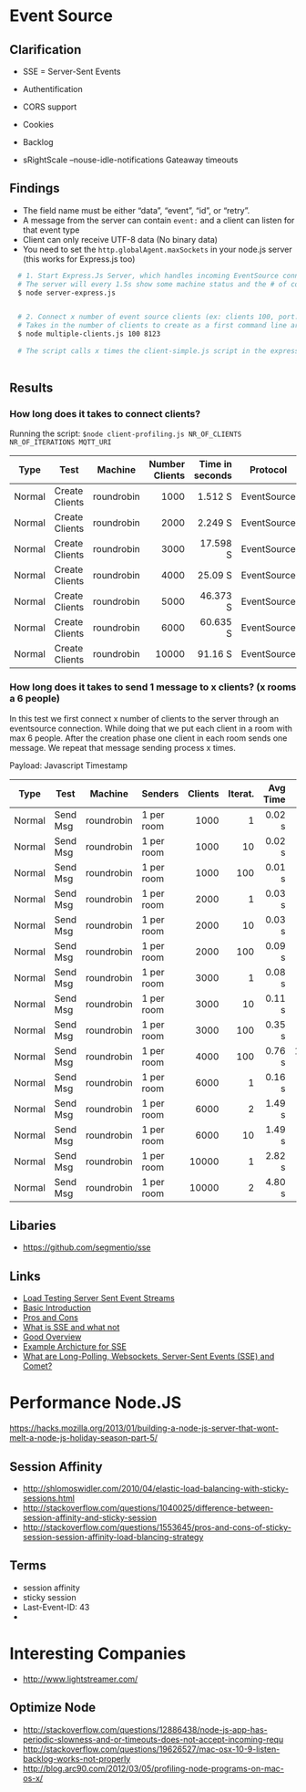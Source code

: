 # Event Source


## Clarification
* SSE = Server-Sent Events
* Authentification
* CORS support
* Cookies
* Backlog


* sRightScale
–nouse-idle-notifications
Gateaway timeouts




## Findings


* The field name must be either “data”, “event”, “id”, or “retry”.
* A message from the server can contain ```event:``` and a client can listen for that event type
* Client can only receive UTF-8 data (No binary data)
* You need to set the ```http.globalAgent.maxSockets``` in your node.js server (this works for Express.js too)


```bash 
  # 1. Start Express.Js Server, which handles incoming EventSource connections
  # The server will every 1.5s show some machine status and the # of connected clients
  $ node server-express.js


  # 2. Connect x number of event source clients (ex: clients 100, port: 8123)
  # Takes in the number of clients to create as a first command line argument
  $ node multiple-clients.js 100 8123
  
  # The script calls x times the client-simple.js script in the express folder
  
```

## Results

### How long does it takes to connect clients?

Running the script: ```$node client-profiling.js NR_OF_CLIENTS NR_OF_ITERATIONS MQTT_URI```

| Type    | Test           | Machine    | Number Clients  | Time in seconds | Protocol    | Env   |
|---------|----------------|------------|----------------:|----------------:|-------------|-------|
| Normal  | Create Clients | roundrobin |           1000  | 1.512  S        | EventSource | Local |
| Normal  | Create Clients | roundrobin |           2000  | 2.249  S        | EventSource | Local |
| Normal  | Create Clients | roundrobin |           3000  | 17.598 S        | EventSource | Local |
| Normal  | Create Clients | roundrobin |           4000  | 25.09  S        | EventSource | Local |
| Normal  | Create Clients | roundrobin |           5000  | 46.373 S        | EventSource | Local |
| Normal  | Create Clients | roundrobin |           6000  | 60.635 S        | EventSource | Local |
| Normal  | Create Clients | roundrobin |          10000  | 91.16  S        | EventSource | Local |

### How long does it takes to send 1 message to x clients? (x rooms a 6 people)

In this test we first connect x number of clients to the server through an eventsource connection. While doing that we put each client in a room
with max 6 people. After the creation phase one client in each room sends one message. We repeat that message sending process x times.

Payload: Javascript Timestamp

| Type        | Test             | Machine      | Senders      | Clients    | Iterat.      | Avg Time | Total       | CPU Avg  | #Msg   |
| ----------- | ---------------- | ------------ | ------------ | ---------: | -----------: | -------: | ----------: | -------: | -----: |
| Normal      | Send Msg         | roundrobin   | 1 per room   | 1000       | 1            | 0.02 s   | 3.353 s     |  6.6  %  | 1000   |
| Normal      | Send Msg         | roundrobin   | 1 per room   | 1000       | 10           | 0.02 s   | 13.595 s    |  9.33 %  | 10000  |
| Normal      | Send Msg         | roundrobin   | 1 per room   | 1000       | 100          | 0.01 s   | 108.67 s    |  5.41 %  | 101240 |
| Normal      | Send Msg         | roundrobin   | 1 per room   | 2000       | 1            | 0.03 s   | 5.837  s    |  4.27 %  | 2490   |
| Normal      | Send Msg         | roundrobin   | 1 per room   | 2000       | 10           | 0.03 s   | 24.842 s    |  3.67 %  | 20020  |
| Normal      | Send Msg         | roundrobin   | 1 per room   | 2000       | 100          | 0.09 s   | 266.289 s   |  3.54 %  | 201758 |
| Normal      | Send Msg         | roundrobin   | 1 per room   | 3000       | 1            | 0.08 s   | 24.91 s     |  6.54 %  | 3264   |
| Normal      | Send Msg         | roundrobin   | 1 per room   | 3000       | 10           | 0.11 s   | 42.7 s      |  3.32 %  | 30450  |
| Normal      | Send Msg         | roundrobin   | 1 per room   | 3000       | 100          | 0.35 s   | 500.89 s    |  3.28 %  | 303534 |
| Normal      | Send Msg         | roundrobin   | 1 per room   | 4000       | 100          | 0.76 s   | 1054.449 s  |  3.17 %  | 406597 |
| Normal      | Send Msg         | roundrobin   | 1 per room   | 6000       | 1            | 0.16 s   | 87.676 s    |  7.39 %  | 6228   |
| Normal      | Send Msg         | roundrobin   | 1 per room   | 6000       | 2            | 1.49 s   | 129.514 s   |  6.51 %  | 12156  |
| Normal      | Send Msg         | roundrobin   | 1 per room   | 6000       | 10           | 1.49 s   | 387.154 s   |  3.50 %  | 61466  |
| Normal      | Send Msg         | roundrobin   | 1 per room   | 10000      | 1            | 2.82 s   | 188.652 s   |  3.84 %  | 10477  |
| Normal      | Send Msg         | roundrobin   | 1 per room   | 10000      | 2            | 4.80 s   | 310.41 s    |  4.78 %  | 25130  |







## Libaries

* https://github.com/segmentio/sse



## Links
* [Load Testing Server Sent Event Streams](http://matthiasnehlsen.com/blog/2013/05/11/load-testing-server-sent-event-streams/)
* [Basic Introduction](http://www.html5rocks.com/en/tutorials/eventsource/basics/)
* [Pros and Cons](http://www.activestate.com/blog/2013/07/server-sent-events-aura-and-nodejs)
* [What is SSE and what not](http://tomkersten.com/articles/server-sent-events-with-node/)
* [Good Overview](http://chimera.labs.oreilly.com/books/1230000000545/ch16.html#EVENT_STREAM_PROTOCOL)
* [Example Archicture for SSE](http://www.slideshare.net/beatfactor/sse-23276287)
* [What are Long-Polling, Websockets, Server-Sent Events (SSE) and Comet?](http://stackoverflow.com/questions/11077857/what-are-long-polling-websockets-server-sent-events-sse-and-comet)


# Performance Node.JS
https://hacks.mozilla.org/2013/01/building-a-node-js-server-that-wont-melt-a-node-js-holiday-season-part-5/

## Session Affinity
* http://shlomoswidler.com/2010/04/elastic-load-balancing-with-sticky-sessions.html
* http://stackoverflow.com/questions/1040025/difference-between-session-affinity-and-sticky-session
* http://stackoverflow.com/questions/1553645/pros-and-cons-of-sticky-session-session-affinity-load-blancing-strategy

## Terms
* session affinity
* sticky session
* Last-Event-ID: 43
* 
# Interesting Companies
* http://www.lightstreamer.com/


## Optimize Node
* http://stackoverflow.com/questions/12886438/node-js-app-has-periodic-slowness-and-or-timeouts-does-not-accept-incoming-requ
* http://stackoverflow.com/questions/19626527/mac-osx-10-9-listen-backlog-works-not-properly
* http://blog.arc90.com/2012/03/05/profiling-node-programs-on-mac-os-x/



